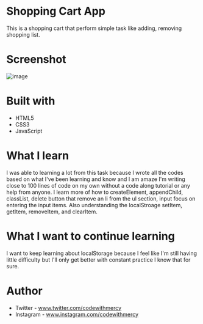 # Shopping Cart App
 
This is a shopping cart that perform simple task like adding, removing shopping list. 

# Screenshot 

![image](https://user-images.githubusercontent.com/64808015/127793141-3afb9525-4775-49db-b5c3-bd3227fa8c1f.png)


# Built with 
- HTML5
- CSS3
- JavaScript 

# What I learn 

I was able to learning a lot from this task because I wrote all the codes based on what I've been learning and know and I am amaze I'm writing close to 100 lines of code on my own without a code along tutorial or any help from anyone. I learn more of how to createElement, appendChild, classList, delete button that remove an li from the ul section, input focus on entering the input items. Also understanding the localStroage setItem, getItem, removeItem, and clearItem.

# What I want to continue learning
I want to keep learning about localStorage because I feel like I'm still having little difficulty but I'll only get better with constant practice I know that for sure.

# Author 

- Twitter - www.twitter.com/codewithmercy
- Instagram - www.instagram.com/codewithmercy
